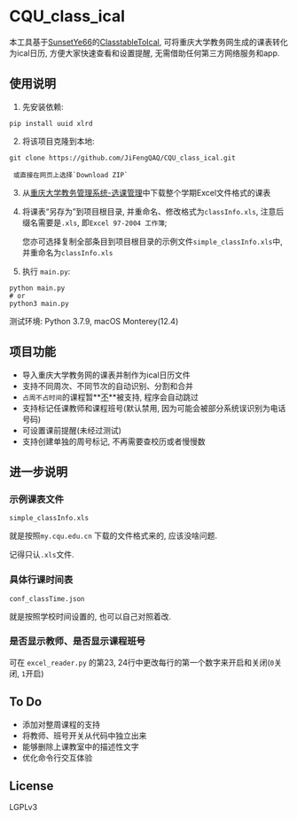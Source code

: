 # CQU_class_ical
本工具基于[SunsetYe66](https://github.com/SunsetYe66)的[ClasstableToIcal](https://github.com/SunsetYe66/ClasstableToIcal), 可将重庆大学教务网生成的课表转化为ical日历, 方便大家快速查看和设置提醒, 无需借助任何第三方网络服务和app. 

## 使用说明

1.   先安装依赖: 

```shell
pip install uuid xlrd 
```

2.   将该项目克隆到本地: 

```shell
git clone https://github.com/JiFengQAQ/CQU_class_ical.git
```

     或直接在网页上选择`Download ZIP`

3.   从[重庆大学教务管理系统-选课管理](https://my.cqu.edu.cn/enroll/Home)中下载整个学期Excel文件格式的课表

4.   将课表“另存为”到项目根目录, 并重命名、修改格式为`classInfo.xls`, 注意后缀名需要是`.xls`, 即`Excel 97-2004 工作簿`;

     您亦可选择复制全部条目到项目根目录的示例文件`simple_classInfo.xls`中, 并重命名为`classInfo.xls`

5.   执行 `main.py`: 

```shell
python main.py
# or
python3 main.py
```

测试环境: Python 3.7.9, macOS Monterey(12.4)

## 项目功能

-   导入重庆大学教务网的课表并制作为ical日历文件
-   支持不同周次、不同节次的自动识别、分割和合并
-   `占周不占时间`的课程暂**<u>不</u>**被支持, 程序会自动跳过
-   支持标记任课教师和课程班号(默认禁用, 因为可能会被部分系统误识别为电话号码)
-   可设置课前提醒(未经过测试)
-   支持创建单独的周号标记, 不再需要查校历或者慢慢数

## 进一步说明

### 示例课表文件

`simple_classInfo.xls`

就是按照`my.cqu.edu.cn`	下载的文件格式来的, 应该没啥问题.

记得只认`.xls`文件. 

### 具体行课时间表

`conf_classTime.json`	

就是按照学校时间设置的, 也可以自己对照着改. 

### 是否显示教师、是否显示课程班号

可在 `excel_reader.py` 的第23, 24行中更改每行的第一个数字来开启和关闭(`0`关闭, `1`开启) 

## To Do

-   添加对整周课程的支持
-   将教师、班号开关从代码中独立出来
-   能够删除上课教室中的描述性文字
-   优化命令行交互体验

## License

LGPLv3
